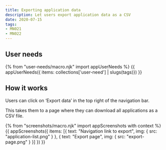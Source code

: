 ```yaml
---
title: Exporting application data
description: Let users export application data as a CSV
date: 2020-07-15
tags:
- MN021
- MN022
---
```



## User needs

{% from "user-needs/macro.njk" import appUserNeeds %}
{{ appUserNeeds({ items: collections['user-need'] | slugs(tags)}) }}

## How it works

Users can click on ‘Export data’ in the top right of the navigation bar.

This takes them to a page where they can download all applications as a CSV file.

{% from "screenshots/macro.njk" import appScreenshots with context %}
{{ appScreenshots({
  items: [{
    text: "Navigation link to export",
    img: {
      src: "application-list.png"
    }
  }, {
    text: "Export page",
    img: {
      src: "export-page.png"
    }
  }]
}) }}
